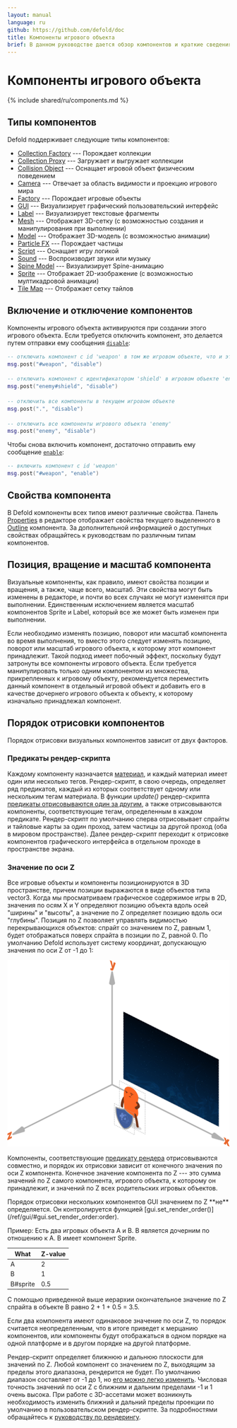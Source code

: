 ```yaml
---
layout: manual
language: ru
github: https://github.com/defold/doc
title: Компоненты игрового объекта
brief: В данном руководстве дается обзор компонентов и краткие сведения об их использовании.
---
```


# Компоненты игрового объекта

{% include shared/ru/components.md %}

## Типы компонентов

Defold поддерживает следующие типы компонентов:

* [Collection Factory](/ru/manuals/collection-factory) --- Порождает коллекции
* [Collection Proxy](/ru/manuals/collection-proxy) --- Загружает и выгружает коллекции
* [Collision Object](/ru/manuals/physics) --- Оснащает игровой объект физическим поведением
* [Camera](/ru/manuals/camera) --- Отвечает за область видимости и проекцию игрового мира
* [Factory](/ru/manuals/factory) --- Порождает игровые объекты
* [GUI](/ru/manuals/gui) --- Визуализирует графический пользовательский интерфейс
* [Label](/ru/manuals/label) --- Визуализирует текстовые фрагменты
* [Mesh](/ru/manuals/mesh) --- Отображает 3D-сетку (с возможностью создания и манипулирования при выполнении)
* [Model](/ru/manuals/model) --- Отображает 3D-модель (с возможностью анимации)
* [Particle FX](/ru/manuals/particlefx) ---  Порождает частицы
* [Script](/ru/manuals/script) --- Оснащает игру логикой
* [Sound](/ru/manuals/sound) --- Воспроизводит звуки или музыку
* [Spine Model](/ru/manuals/spinemodel) --- Визуализирует Spine-анимацию
* [Sprite](/ru/manuals/sprite) --- Отображает 2D-изображение (с возможностью мултикадровой анимации)
* [Tile Map](/ru/manuals/tilemap) --- Отображает сетку тайлов

## Включение и отключение компонентов

Компоненты игрового объекта активируются при создании этого игрового объекта. Если требуется отключить компонент, это делается путем отправки ему сообщения [`disable`](/ref/go/#disable):

```lua
-- отключить компонент с id 'weapon' в том же игровом объекте, что и этот скрипт
msg.post("#weapon", "disable")

-- отключить компонент с идентификатором 'shield' в игровом объекте 'enemy'
msg.post("enemy#shield", "disable")

-- отключить все компоненты в текущем игровом объекте
msg.post(".", "disable")

-- отключить все компоненты игрового объекта 'enemy'
msg.post("enemy", "disable")
```

Чтобы снова включить компонент, достаточно отправить ему сообщение [`enable`](/ref/go/#enable):

```lua
-- включить компонент с id 'weapon'
msg.post("#weapon", "enable")
```

## Свойства компонента

В Defold компоненты всех типов имеют различные свойства. Панель [Properties](/ru/manuals/editor/#the-editor-views) в редакторе отображает свойства текущего выделенного в [Outline](/ru/manuals/editor/#the-editor-views) компонента. За дополнительной информацией о доступных свойствах обращайтесь к руководствам по различным типам компонентов.

## Позиция, вращение и масштаб компонента

Визуальные компоненты, как правило, имеют свойства позиции и вращения, а также, чаще всего, масштаб. Эти свойства могут быть изменены в редакторе, и почти во всех случаях не могут изменятся при выполнении. Единственным исключением является масштаб компонентов Sprite и Label, который все же может быть изменен при выполнении.

Если необходимо изменять позицию, поворот или масштаб компонента во время выполнения, то вместо этого следует изменять позицию, поворот или масштаб игрового объекта, к которому этот компонент принадлежит. Такой подход имеет побочный эффект, поскольку будут затронуты все компоненты игрового объекта. Если требуется манипулировать только одним компонентом из множества, прикрепленных к игровому объекту, рекомендуется переместить данный компонент в отдельный игровой объект и добавить его в качестве дочернего игрового объекта к объекту, к которому изначально принадлежал компонент.

## Порядок отрисовки компонентов

Порядок отрисовки визуальных компонентов зависит от двух факторов.

### Предикаты рендер-скрипта
Каждому компоненту назначается [материал](/ru/manuals/material/), и каждый материал имеет один или несколько тегов. Рендер-скрипт, в свою очередь, определяет ряд предикатов, каждый из которых соответствует одному или нескольким тегам материала. В функции *update()* рендер-скрипта [предикаты отрисовываются один за другим](/ru/manuals/render/#render-predicates), а также отрисовываются компоненты, соответствующие тегам, определенным в каждом предикате. Рендер-скрипт по умолчанию сперва отрисовывает спрайты и тайловые карты за один проход, затем частицы за другой проход (оба в мировом пространстве). Далее рендер-скрипт переходит к отрисовке компонентов графического интерфейса в отдельном проходе в пространстве экрана.

### Значение по оси Z
Все игровые объекты и компоненты позиционируются в 3D пространстве, причем позиции выражаются в виде объектов типа vector3. Когда мы просматриваем графическое содержимое игры в 2D, значения по осям X и Y определяют позицию объекта вдоль осей "ширины" и "высоты", а значение по Z определяет позицию вдоль оси "глубины". Позиция по Z позволяет управлять видимостью перекрывающихся объектов: спрайт со значением по Z, равным 1, будет отображаться поверх спрайта в позиции по Z, равной 0. По умолчанию Defold использует систему координат, допускающую значения по оси Z от -1 до 1:

![model](/manuals/images/graphics/z-order.png)

Компоненты, соответствующие [предикату рендера](/ru/manuals/render/#render-predicates) отрисовываются совместно, и порядок их отрисовки зависит от конечного значения по оси Z компонента. Конечное значение компонента по Z --- это сумма значений по Z самого компонента, игрового объекта, к которому он принадлежит, и значений по Z всех родительских игровых объектов.

<div class='sidenote' markdown='1'>
Порядок отрисовки нескольких компонентов GUI значением по Z **не** определяется. Он контролируется функцией [gui.set_render_order()](/ref/gui/#gui.set_render_order:order).
</div>

Пример: Есть два игровых объекта A и B. B является дочерним по отношению к A. B имеет компонент Sprite.

| What     | Z-value |
|----------|---------|
| A        | 2       |
| B        | 1       |
| B#sprite | 0.5     |

С помощью приведенной выше иерархии окончательное значение по Z спрайта в объекте B равно 2 + 1 + 0.5 = 3.5.

<div class='important' markdown='1'>
Если два компонента имеют одинаковое значение по оси Z, то порядок считается неопределенным, что в итоге приведет к мерцанию компонентов, или компоненты будут отображаться в одном порядке на одной платформе и в другом порядке на другой платформе.

Рендер-скрипт определяет ближнюю и дальнюю плоскости для значений по Z. Любой компонент со значением по Z, выходящим за пределы этого диапазона, рендерится не будет. По умолчанию диапазон составляет от -1 до 1, но [его можно легко изменить](/ru/manuals/render/#default-view-projection). Числовая точность значений по оси Z с ближним и дальним пределами -1 и 1 очень высока. При работе с 3D-ассетами может возникнуть необходимость изменить ближний и дальний пределы проекции по умолчанию в пользовательском рендер-скрипте. За подробностями обращайтесь к [руководству по рендерингу](/ru/manuals/render/).
</div>
